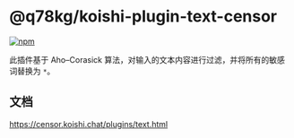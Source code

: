# @q78kg/koishi-plugin-text-censor
 
[![npm](https://img.shields.io/npm/v/@q78kg/koishi-plugin-text-censor?style=flat-square)](https://www.npmjs.com/package/@q78kg/koishi-plugin-text-censor)

此插件基于 Aho–Corasick 算法，对输入的文本内容进行过滤，并将所有的敏感词替换为 `*`。

## 文档

<https://censor.koishi.chat/plugins/text.html>
